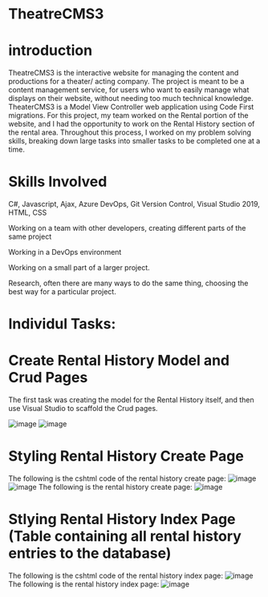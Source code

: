 # TheatreCMS3
# introduction
TheatreCMS3 is the interactive website for managing the content and productions for a theater/ acting company. The project is meant to be a content management service, for users who want to easily manage what displays on their website, without needing too much technical knowledge. TheaterCMS3 is a Model View Controller web application using Code First migrations. For this project, my team worked on the Rental portion of the website, and I had the opportunity to work on the Rental History section of the rental area. Throughout this process, I worked on my problem solving skills, breaking down large tasks into smaller tasks to be completed one at a time.
# Skills Involved
C#, Javascript, Ajax, Azure DevOps, Git Version Control, Visual Studio 2019, HTML, CSS

Working on a team with other developers, creating different parts of the same project

Working in a DevOps environment

Working on a small part of a larger project.

Research, often there are many ways to do the same thing, choosing the best way for a particular project.

# Individul Tasks:

# Create Rental History Model and Crud Pages
The first task was creating the model for the Rental History itself, and then use Visual Studio to scaffold the Crud pages.

![image](https://user-images.githubusercontent.com/87413802/144732680-f876bf87-d7aa-4797-af1c-0c5c38d4a6c6.png)
![image](https://user-images.githubusercontent.com/87413802/144732780-78b78e65-e826-4251-b498-c270355d5f4c.png)

# Styling Rental History Create Page
The following is the cshtml code of the rental history create page:
![image](https://user-images.githubusercontent.com/87413802/144732925-4aac2a66-77cb-4bd4-b471-d07ccf80b2d6.png)
![image](https://user-images.githubusercontent.com/87413802/144732934-a5c774fa-24f9-470e-b4ea-f42d68982354.png)
The following is the rental history create page:
![image](https://user-images.githubusercontent.com/87413802/144733023-0d0fbe5d-6c65-4569-b3e2-4fdc7a998c29.png)

# Stlying Rental History Index Page (Table containing all rental history entries to the database)
The following is the cshtml code of the rental history index page:
![image](https://user-images.githubusercontent.com/87413802/144733307-b62c1b55-790b-45fb-b5f7-1ba9ae47e08e.png)
The following is the rental history index page:
![image](https://user-images.githubusercontent.com/87413802/144733468-d2a7a7ce-b11b-4768-b1bd-c7ad7fd30f1e.png)


